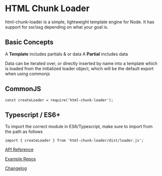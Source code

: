 # HTML Chunk Loader

html-chunk-loader is a simple, lightweight template engine for Node. It has support for ssr/ssg depending on what your goal is.

## Basic Concepts

A <strong>Template</strong> includes partials & or data
A <strong>Partial</strong> includes data


Data can be iterated over, or directly inserted by name into a template which is loaded from the initialized loader object, which will be the default export when using commonjs

## CommonJS

```
const createLoader = require('html-chunk-loader');
```


## Typescript / ES6+

To import the correct module in ES6/Typescript, make sure to import from the path as follows


```
import { createLoader } from 'html-chunk-loader/dist/loader.js';
```


[API Reference](https://github.com/abschill/html-chunk-loader/tree/master/docs/reference/readme.md)

[Example Repos](https://github.com/abschill/html-chunk-loader-examples)

[Changelog](https://github.com/abschill/html-chunk-loader/tree/master/changelog.md)
